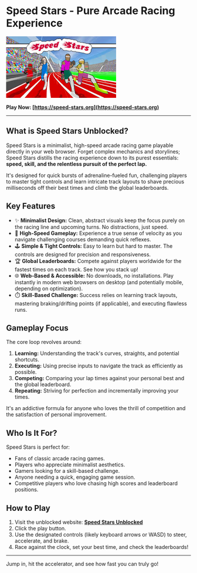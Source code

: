 # Speed Stars - Pure Arcade Racing Experience

[![Speed Stars Gameplay](https://github.com/speedstarsunblocked/speed-stars-unblocked/blob/main/speed-stars-cover.jpeg?raw=true)](https://speed-stars.org)

**Play Now: [https://speed-stars.org](https://speed-stars.org)**

---

## What is Speed Stars Unblocked?

Speed Stars is a minimalist, high-speed arcade racing game playable directly in your web browser. Forget complex mechanics and storylines; Speed Stars distills the racing experience down to its purest essentials: **speed, skill, and the relentless pursuit of the perfect lap.**

It's designed for quick bursts of adrenaline-fueled fun, challenging players to master tight controls and learn intricate track layouts to shave precious milliseconds off their best times and climb the global leaderboards.

## Key Features

* ✨ **Minimalist Design:** Clean, abstract visuals keep the focus purely on the racing line and upcoming turns. No distractions, just speed.
* 🚀 **High-Speed Gameplay:** Experience a true sense of velocity as you navigate challenging courses demanding quick reflexes.
* 🕹️ **Simple & Tight Controls:** Easy to learn but hard to master. The controls are designed for precision and responsiveness.
* 🏆 **Global Leaderboards:** Compete against players worldwide for the fastest times on each track. See how you stack up!
* 🌐 **Web-Based & Accessible:** No downloads, no installations. Play instantly in modern web browsers on desktop (and potentially mobile, depending on optimization).
* ⏱️ **Skill-Based Challenge:** Success relies on learning track layouts, mastering braking/drifting points (if applicable), and executing flawless runs.

## Gameplay Focus

The core loop revolves around:

1.  **Learning:** Understanding the track's curves, straights, and potential shortcuts.
2.  **Executing:** Using precise inputs to navigate the track as efficiently as possible.
3.  **Competing:** Comparing your lap times against your personal best and the global leaderboard.
4.  **Repeating:** Striving for perfection and incrementally improving your times.

It's an addictive formula for anyone who loves the thrill of competition and the satisfaction of personal improvement.

## Who Is It For?

Speed Stars is perfect for:

* Fans of classic arcade racing games.
* Players who appreciate minimalist aesthetics.
* Gamers looking for a skill-based challenge.
* Anyone needing a quick, engaging game session.
* Competitive players who love chasing high scores and leaderboard positions.

## How to Play

1.  Visit the unblocked website: **[Speed Stars Unblocked](https://speed-stars.org)**
2.  Click the play button.
3.  Use the designated controls (likely keyboard arrows or WASD) to steer, accelerate, and brake.
4.  Race against the clock, set your best time, and check the leaderboards!

---

Jump in, hit the accelerator, and see how fast you can truly go!
